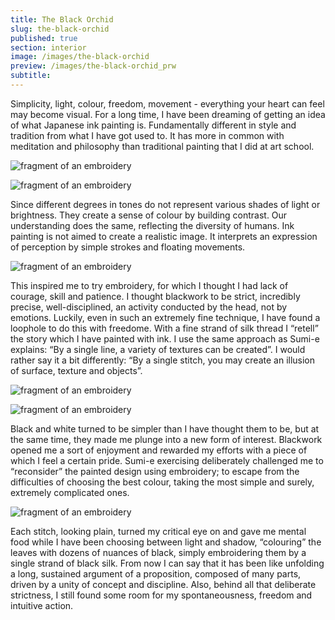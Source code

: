 ```yaml
---
title: The Black Orchid
slug: the-black-orchid
published: true
section: interior
image: /images/the-black-orchid
preview: /images/the-black-orchid_prw
subtitle:
---
```


Simplicity, light, colour, freedom, movement - everything your heart can feel may become visual. For a long time, I have been dreaming of getting an idea of what Japanese ink painting is. Fundamentally different in style and tradition from what I have got used to. It has more in common with meditation and philosophy than traditional painting that I did at art school.

![fragment of an embroidery](/images/the-black-orchid_1)

![fragment of an embroidery](/images/the-black-orchid_2)

Since different degrees in tones do not represent various shades of light or brightness. They create a sense of colour by building contrast. Our understanding does the same, reflecting the diversity of humans. Ink painting is not aimed to create a realistic image. It interprets an expression of perception by simple strokes and floating movements.

![fragment of an embroidery](/images/the-black-orchid_3)

This inspired me to try embroidery, for which I thought I had lack of courage, skill and patience. I thought blackwork to be strict, incredibly precise, well-disciplined, an activity conducted by the head, not by emotions. Luckily, even in such an extremely fine technique, I have found a loophole to do this with freedome. With a fine strand of silk thread I “retell” the story which I have painted with ink. I use the same approach as Sumi-e explains: “By a single line, a variety of textures can be created”. I would rather say it a bit differently: “By a single stitch, you may create an illusion of surface, texture and objects”.

![fragment of an embroidery](/images/the-black-orchid_4)

![fragment of an embroidery](/images/the-black-orchid_5)

Black and white turned to be simpler than I have thought them to be, but at the same time, they made me plunge into a new form of interest. Blackwork opened me a sort of enjoyment and rewarded my efforts with a piece of which I feel a certain pride. Sumi-e exercising deliberately challenged me to “reconsider” the painted design using embroidery; to escape from the difficulties of choosing the best colour, taking the most simple and surely, extremely complicated ones.

![fragment of an embroidery](/images/the-black-orchid_6)

Each stitch, looking plain, turned my critical eye on and gave me mental food while I have been choosing between light and shadow, “colouring” the leaves with dozens of nuances of black, simply embroidering them by a single strand of black silk. From now I can say that it has been like unfolding a long, sustained argument of a proposition, composed of many parts, driven by a unity of concept and discipline. Also, behind all that deliberate strictness, I still found some room for my spontaneousness, freedom and intuitive action.
